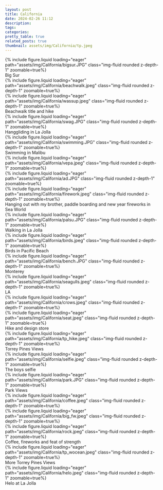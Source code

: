 ```yaml
---
layout: post
title: California
date: 2024-02-26 11:12
description:
tags:
categories:
pretty_table: true
related_posts: true
thumbnail: assets/img/California/tp.jpeg
---
```





<div class="row mt-3">
    <div class="col-sm mt-3 mt-md-0">
        {% include figure.liquid loading="eager" path="assets/img/California/bigsur.JPG" class="img-fluid rounded z-depth-1" zoomable=true%}
    </div>

</div>
<div class="caption">
    Big Sur
</div>

<div class="row mt-3">
    <div class="col-sm mt-3 mt-md-0">
        {% include figure.liquid loading="eager" path="assets/img/California/beachwalk.jpeg" class="img-fluid rounded z-depth-1" zoomable=true%}
    </div>
    <div class="col-sm mt-3 mt-md-0">
        {% include figure.liquid loading="eager" path="assets/img/California/wassup.jpeg" class="img-fluid rounded z-depth-1" zoomable=true%}
    </div>
</div>
<div class="caption">
    Beachwalk title and hike
</div>

<div class="row mt-3">
    <div class="col-sm mt-3 mt-md-0">
        {% include figure.liquid loading="eager" path="assets/img/California/swag.JPG" class="img-fluid rounded z-depth-1" zoomable=true%}
    </div>

</div>
<div class="caption">
    Hanggliding in La Jolla
</div>

<div class="row mt-3">
    <div class="col-sm mt-3 mt-md-0">
        {% include figure.liquid loading="eager" path="assets/img/California/swimming.JPG" class="img-fluid rounded z-depth-1" zoomable=true%}
    </div>

</div>
<div class="caption">
    Swimming in Malibu
</div>


<div class="row mt-3">
    <div class="col-sm mt-3 mt-md-0">
        {% include figure.liquid loading="eager" path="assets/img/California/vepa.jpeg" class="img-fluid rounded z-depth-1" zoomable=true%}
    </div>
    <div class="col-sm mt-3 mt-md-0">
        {% include figure.liquid loading="eager" path="assets/img/California/ad.JPG" class="img-fluid rounded z-depth-1" zoomable=true%}
    </div>
    <div class="col-sm mt-3 mt-md-0">
        {% include figure.liquid loading="eager" path="assets/img/California/firework.jpeg" class="img-fluid rounded z-depth-1" zoomable=true%}
    </div>

</div>
<div class="caption">
    Hanging out with my brother, paddle boarding and new year fireworks in Sea World
</div>

<div class="row mt-3">
    <div class="col-sm mt-3 mt-md-0">
        {% include figure.liquid loading="eager" path="assets/img/California/palsu.JPG" class="img-fluid rounded z-depth-1" zoomable=true%}
    </div>

</div>
<div class="caption">
    Walking in La Jolla
</div>

<div class="row mt-3">
    <div class="col-sm mt-3 mt-md-0">
        {% include figure.liquid loading="eager" path="assets/img/California/birds.jpeg" class="img-fluid rounded z-depth-1" zoomable=true%}
    </div>

</div>
<div class="caption">
    Birds in Pacific Beach
</div>

<div class="row mt-3">
    <div class="col-sm mt-3 mt-md-0">
        {% include figure.liquid loading="eager" path="assets/img/California/bench.JPG" class="img-fluid rounded z-depth-1" zoomable=true%}
    </div>

</div>
<div class="caption">
    Monterey 
</div>


<div class="row mt-3">
    <div class="col-sm mt-3 mt-md-0">
        {% include figure.liquid loading="eager" path="assets/img/California/seagulls.jpeg" class="img-fluid rounded z-depth-1" zoomable=true%}
    </div>

</div>
<div class="caption">
    LA  
</div>

<div class="row mt-3">
    <div class="col-sm mt-3 mt-md-0">
        {% include figure.liquid loading="eager" path="assets/img/California/crows.jpeg" class="img-fluid rounded z-depth-1" zoomable=true%}
    </div>
    <div class="col-sm mt-3 mt-md-0">
        {% include figure.liquid loading="eager" path="assets/img/California/seat.jpeg" class="img-fluid rounded z-depth-1" zoomable=true%}
    </div>

</div>
<div class="caption">
    Hike and design store
</div>


<div class="row mt-3">
    <div class="col-sm mt-3 mt-md-0">
        {% include figure.liquid loading="eager" path="assets/img/California/tp_hike.jpeg" class="img-fluid rounded z-depth-1" zoomable=true%}
    </div>
</div>
<div class="caption">
    Torrey Pines Views
</div>

<div class="row mt-3">
    <div class="col-sm mt-3 mt-md-0">
        {% include figure.liquid loading="eager" path="assets/img/California/selfie.jpeg" class="img-fluid rounded z-depth-1" zoomable=true%}
    </div>
</div>
<div class="caption">
    The boys selfie
</div>

<div class="row mt-3">
    <div class="col-sm mt-3 mt-md-0">
        {% include figure.liquid loading="eager" path="assets/img/California/park.JPG" class="img-fluid rounded z-depth-1" zoomable=true%}
    </div>
</div>
<div class="caption">
    Park Views
</div>

<div class="row mt-3">
    <div class="col-sm mt-3 mt-md-0">
        {% include figure.liquid loading="eager" path="assets/img/California/coffee.jpeg" class="img-fluid rounded z-depth-1" zoomable=true%}
    </div>
    <div class="col-sm mt-3 mt-md-0">
        {% include figure.liquid loading="eager" path="assets/img/California/big_fw.jpeg" class="img-fluid rounded z-depth-1" zoomable=true%}
    </div>
    <div class="col-sm mt-3 mt-md-0">
        {% include figure.liquid loading="eager" path="assets/img/California/rock.jpeg" class="img-fluid rounded z-depth-1" zoomable=true%}
    </div>
</div>
<div class="caption">
    Coffee, fireworks and feat of strength
</div>


<div class="row mt-3">
    <div class="col-sm mt-3 mt-md-0">
        {% include figure.liquid loading="eager" path="assets/img/California/tp_wocean.jpeg" class="img-fluid rounded z-depth-1" zoomable=true%}
    </div>

</div>
<div class="caption">
    More Torrey Pines Views
</div>

<div class="row mt-3">
    <div class="col-sm mt-3 mt-md-0">
        {% include figure.liquid loading="eager" path="assets/img/California/helo.jpeg" class="img-fluid rounded z-depth-1" zoomable=true%}
    </div>

</div>
<div class="caption">
    Helo at La Jolla
</div>
